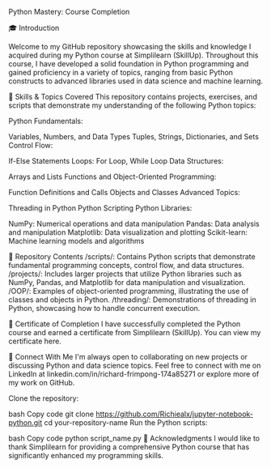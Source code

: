 Python Mastery: Course Completion

🎓 Introduction

Welcome to my GitHub repository showcasing the skills and knowledge I acquired during my Python course at Simplilearn (SkillUp). 
Throughout this course, I have developed a solid foundation in Python programming and gained proficiency in a variety of topics, 
ranging from basic Python constructs to advanced libraries used in data science and machine learning.

🚀 Skills & Topics Covered This repository contains projects, exercises, and scripts that demonstrate my understanding of the following Python topics:

Python Fundamentals:

Variables, Numbers, and Data Types Tuples, Strings, Dictionaries, and Sets Control Flow:

If-Else Statements Loops: For Loop, While Loop Data Structures:

Arrays and Lists Functions and Object-Oriented Programming:

Function Definitions and Calls Objects and Classes Advanced Topics:

Threading in Python Python Scripting Python Libraries:

NumPy: Numerical operations and data manipulation Pandas: Data analysis and manipulation Matplotlib: Data visualization and plotting Scikit-learn: Machine learning models and algorithms

📂 Repository Contents /scripts/: Contains Python scripts that demonstrate fundamental programming concepts, control flow, and data structures. /projects/: 
Includes larger projects that utilize Python libraries such as NumPy, Pandas, and Matplotlib for data manipulation and visualization. /OOP/: 
Examples of object-oriented programming, illustrating the use of classes and objects in Python. /threading/: 
Demonstrations of threading in Python, showcasing how to handle concurrent execution.

📜 Certificate of Completion I have successfully completed the Python course and earned a certificate from Simplilearn (SkillUp). You can view my certificate here.

🔗 Connect With Me I'm always open to collaborating on new projects or discussing Python and data science topics. 
Feel free to connect with me on LinkedIn at linkedin.com/in/richard-frimpong-174a85271 or explore more of my work on GitHub.

Clone the repository:

bash Copy code git clone https://github.com/Richiealx/jupyter-notebook-python.git cd your-repository-name Run the Python scripts:

bash Copy code python script_name.py 🌟 
Acknowledgments
I would like to thank Simplilearn for providing a comprehensive Python course that has significantly enhanced my programming skills.
